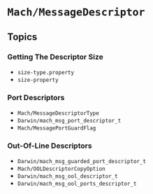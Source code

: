 # ``Mach/MessageDescriptor``

## Topics

### Getting The Descriptor Size

- ``size-type.property``
- ``size-property``

### Port Descriptors

- ``Mach/MessageDescriptorType``
- ``Darwin/mach_msg_port_descriptor_t``
- ``Mach/MessagePortGuardFlag``

### Out-Of-Line Descriptors

- ``Darwin/mach_msg_guarded_port_descriptor_t``
- ``Mach/OOLDescriptorCopyOption``
- ``Darwin/mach_msg_ool_descriptor_t``
- ``Darwin/mach_msg_ool_ports_descriptor_t``